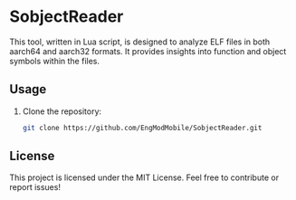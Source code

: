 # SobjectReader
This tool, written in Lua script, is designed to analyze ELF files in both aarch64 and aarch32 formats. It provides insights into function and object symbols within the files.
## Usage
1. Clone the repository:

   ```bash
   git clone https://github.com/EngModMobile/SobjectReader.git
   ```
## License
This project is licensed under the MIT License. Feel free to contribute or report issues!
